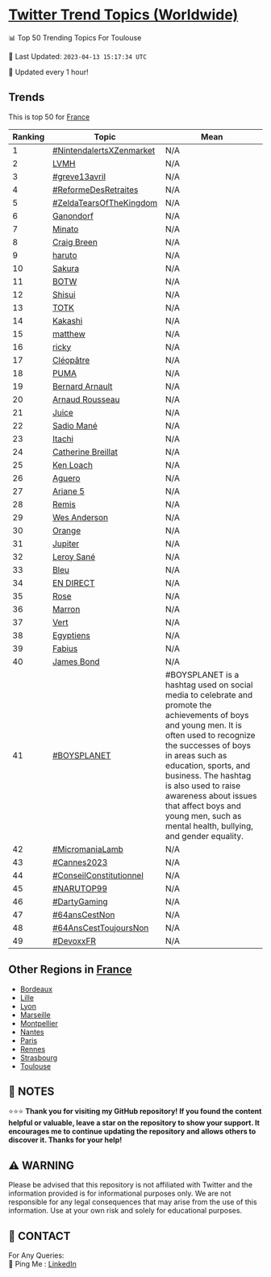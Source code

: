 [Twitter Trend Topics (Worldwide)](https://github.com/ErcinDedeoglu/Twitter-Trend-Topics)
==========


📊 Top 50 Trending Topics For Toulouse

📆 Last Updated: `2023-04-13 15:17:34 UTC`

🔧 Updated every 1 hour!


## Trends

This is top 50 for [France](</France>)

| Ranking | Topic | Mean |
| ------- | ------------ | ------------ |
| 1 | [#NintendalertsXZenmarket](http://twitter.com/search?q=%23NintendalertsXZenmarket) | N/A |
| 2 | [LVMH](http://twitter.com/search?q=LVMH) | N/A |
| 3 | [#greve13avril](http://twitter.com/search?q=%23greve13avril) | N/A |
| 4 | [#ReformeDesRetraites](http://twitter.com/search?q=%23ReformeDesRetraites) | N/A |
| 5 | [#ZeldaTearsOfTheKingdom](http://twitter.com/search?q=%23ZeldaTearsOfTheKingdom) | N/A |
| 6 | [Ganondorf](http://twitter.com/search?q=Ganondorf) | N/A |
| 7 | [Minato](http://twitter.com/search?q=Minato) | N/A |
| 8 | [Craig Breen](http://twitter.com/search?q=Craig+Breen) | N/A |
| 9 | [haruto](http://twitter.com/search?q=haruto) | N/A |
| 10 | [Sakura](http://twitter.com/search?q=Sakura) | N/A |
| 11 | [BOTW](http://twitter.com/search?q=BOTW) | N/A |
| 12 | [Shisui](http://twitter.com/search?q=Shisui) | N/A |
| 13 | [TOTK](http://twitter.com/search?q=TOTK) | N/A |
| 14 | [Kakashi](http://twitter.com/search?q=Kakashi) | N/A |
| 15 | [matthew](http://twitter.com/search?q=matthew) | N/A |
| 16 | [ricky](http://twitter.com/search?q=ricky) | N/A |
| 17 | [Cléopâtre](http://twitter.com/search?q=Cl%c3%a9op%c3%a2tre) | N/A |
| 18 | [PUMA](http://twitter.com/search?q=PUMA) | N/A |
| 19 | [Bernard Arnault](http://twitter.com/search?q=Bernard+Arnault) | N/A |
| 20 | [Arnaud Rousseau](http://twitter.com/search?q=Arnaud+Rousseau) | N/A |
| 21 | [Juice](http://twitter.com/search?q=Juice) | N/A |
| 22 | [Sadio Mané](http://twitter.com/search?q=Sadio+Man%c3%a9) | N/A |
| 23 | [Itachi](http://twitter.com/search?q=Itachi) | N/A |
| 24 | [Catherine Breillat](http://twitter.com/search?q=Catherine+Breillat) | N/A |
| 25 | [Ken Loach](http://twitter.com/search?q=Ken+Loach) | N/A |
| 26 | [Aguero](http://twitter.com/search?q=Aguero) | N/A |
| 27 | [Ariane 5](http://twitter.com/search?q=Ariane+5) | N/A |
| 28 | [Remis](http://twitter.com/search?q=Remis) | N/A |
| 29 | [Wes Anderson](http://twitter.com/search?q=Wes+Anderson) | N/A |
| 30 | [Orange](http://twitter.com/search?q=Orange) | N/A |
| 31 | [Jupiter](http://twitter.com/search?q=Jupiter) | N/A |
| 32 | [Leroy Sané](http://twitter.com/search?q=Leroy+San%c3%a9) | N/A |
| 33 | [Bleu](http://twitter.com/search?q=Bleu) | N/A |
| 34 | [EN DIRECT](http://twitter.com/search?q=EN+DIRECT) | N/A |
| 35 | [Rose](http://twitter.com/search?q=Rose) | N/A |
| 36 | [Marron](http://twitter.com/search?q=Marron) | N/A |
| 37 | [Vert](http://twitter.com/search?q=Vert) | N/A |
| 38 | [Egyptiens](http://twitter.com/search?q=Egyptiens) | N/A |
| 39 | [Fabius](http://twitter.com/search?q=Fabius) | N/A |
| 40 | [James Bond](http://twitter.com/search?q=James+Bond) | N/A |
| 41 | [#BOYSPLANET](http://twitter.com/search?q=%23BOYSPLANET) | #BOYSPLANET is a hashtag used on social media to celebrate and promote the achievements of boys and young men. It is often used to recognize the successes of boys in areas such as education, sports, and business. The hashtag is also used to raise awareness about issues that affect boys and young men, such as mental health, bullying, and gender equality. |
| 42 | [#MicromaniaLamb](http://twitter.com/search?q=%23MicromaniaLamb) | N/A |
| 43 | [#Cannes2023](http://twitter.com/search?q=%23Cannes2023) | N/A |
| 44 | [#ConseilConstitutionnel](http://twitter.com/search?q=%23ConseilConstitutionnel) | N/A |
| 45 | [#NARUTOP99](http://twitter.com/search?q=%23NARUTOP99) | N/A |
| 46 | [#DartyGaming](http://twitter.com/search?q=%23DartyGaming) | N/A |
| 47 | [#64ansCestNon](http://twitter.com/search?q=%2364ansCestNon) | N/A |
| 48 | [#64AnsCestToujoursNon](http://twitter.com/search?q=%2364AnsCestToujoursNon) | N/A |
| 49 | [#DevoxxFR](http://twitter.com/search?q=%23DevoxxFR) | N/A |



## Other Regions in [France](</France>)

* [Bordeaux](</France/Bordeaux.md>)
* [Lille](</France/Lille.md>)
* [Lyon](</France/Lyon.md>)
* [Marseille](</France/Marseille.md>)
* [Montpellier](</France/Montpellier.md>)
* [Nantes](</France/Nantes.md>)
* [Paris](</France/Paris.md>)
* [Rennes](</France/Rennes.md>)
* [Strasbourg](</France/Strasbourg.md>)
* [Toulouse](</France/Toulouse.md>)



## 📝 NOTES

⭐⭐⭐ **Thank you for visiting my GitHub repository! If you found the content helpful or valuable, leave a star on the repository to show your support. It encourages me to continue updating the repository and allows others to discover it. Thanks for your help!**


## ⚠️ WARNING

Please be advised that this repository is not affiliated with Twitter and the information provided is for informational purposes only. We are not responsible for any legal consequences that may arise from the use of this information. Use at your own risk and solely for educational purposes.


## 📨 CONTACT

 For Any Queries:  
            🏓 Ping Me : [LinkedIn](https://www.linkedin.com/in/ercindedeoglu/)
